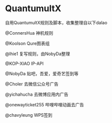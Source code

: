 # QuantumultX

自用QuantumultX规则及脚本，收集整理自以下dalao

@ConnersHua 神机规则

@Koolson Qure图表组

@lhie1 复写规则，由NobyDa整理

@KOP-XIAO IP-API

@NobyDa 贴吧，吾爱，爱奇艺签到等

@Choler 去微信公众号广告

@yichahucha 去微博应用内广告 

@onewayticket255 哔哩哔哩动画去广告

@chavyleung WPS签到
